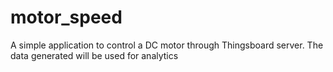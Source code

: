 # motor_speed
A simple application to control a DC motor through Thingsboard server. The data generated will be used for analytics
